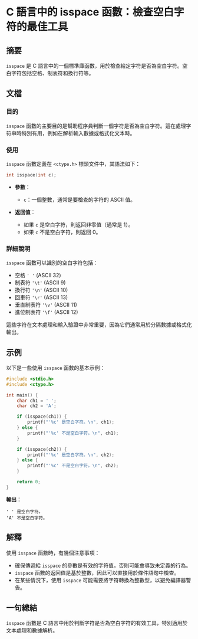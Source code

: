 <!--
Meta Description: # C 語言中的 isspace 函數：檢查空白字符的最佳工具 ## 摘要 `isspace` 是 C 語言中的一個標準庫函數，用於檢查給定字符是否為空白字符。空白字符包括空格、制表符和換行符等。 ## 文檔 ### 目的 `isspace` 函數的主要目的是幫助程序員判斷一個字符是否為空白字符。這...
Meta Keywords: isspace, ascii, 是空白字符, 不是空白字符, ch1
-->

# C 語言中的 isspace 函數：檢查空白字符的最佳工具

## 摘要
`isspace` 是 C 語言中的一個標準庫函數，用於檢查給定字符是否為空白字符。空白字符包括空格、制表符和換行符等。

## 文檔
### 目的
`isspace` 函數的主要目的是幫助程序員判斷一個字符是否為空白字符。這在處理字符串時特別有用，例如在解析輸入數據或格式化文本時。

### 使用
`isspace` 函數定義在 `<ctype.h>` 標頭文件中，其語法如下：

```c
int isspace(int c);
```

- **參數**：
  - `c`：一個整數，通常是要檢查的字符的 ASCII 值。

- **返回值**：
  - 如果 `c` 是空白字符，則返回非零值（通常是 1）。
  - 如果 `c` 不是空白字符，則返回 0。

### 詳細說明
`isspace` 函數可以識別的空白字符包括：
- 空格 `' '` (ASCII 32)
- 制表符 `'\t'` (ASCII 9)
- 換行符 `'\n'` (ASCII 10)
- 回車符 `'\r'` (ASCII 13)
- 垂直制表符 `'\v'` (ASCII 11)
- 進位制表符 `'\f'` (ASCII 12)

這些字符在文本處理和輸入驗證中非常重要，因為它們通常用於分隔數據或格式化輸出。

## 示例
以下是一些使用 `isspace` 函數的基本示例：

```c
#include <stdio.h>
#include <ctype.h>

int main() {
    char ch1 = ' ';
    char ch2 = 'A';

    if (isspace(ch1)) {
        printf("'%c' 是空白字符。\n", ch1);
    } else {
        printf("'%c' 不是空白字符。\n", ch1);
    }

    if (isspace(ch2)) {
        printf("'%c' 是空白字符。\n", ch2);
    } else {
        printf("'%c' 不是空白字符。\n", ch2);
    }

    return 0;
}
```

**輸出**：
```
' ' 是空白字符。
'A' 不是空白字符。
```

## 解釋
使用 `isspace` 函數時，有幾個注意事項：
- 確保傳遞給 `isspace` 的參數是有效的字符值，否則可能會導致未定義的行為。
- `isspace` 函數的返回值是基於整數，因此可以直接用於條件語句中檢查。
- 在某些情況下，使用 `isspace` 可能需要將字符轉換為整數型，以避免編譯器警告。

## 一句總結
`isspace` 函數是 C 語言中用於判斷字符是否為空白字符的有效工具，特別適用於文本處理和數據解析。